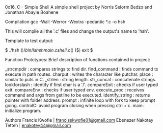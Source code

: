 0x16. C - Simple Shell
A simple shell project by Norris Selorm Bedzo and Jonathan Abayie Boahene

Compilation
gcc -Wall -Werror -Wextra -pedantic *.c -o hsh

This will compile all the '.c' files and change the output's name to 'hsh'.

Template to test output:

$ ./hsh
($) /bin/ls
hsh main.c shell.c
($)
($) exit
$

Function Prototypes:
Brief description of functions contained in project:

_strcmpdir : compares strings to find dir.
find_command : finds command to execute in path routes.
charput : writes the character like putchar.
place : similar to puts in C.
_strlen : string length.
str_concat : concatenate strings.
lookforslash : identify if first char is a '/'.
compareExit : checks if user typed exit.
compareEnv : checks if user typed env.
execute_proc : receives command and args from getline to be executed.
identify_string : returns pointer with folder address.
prompt : infinite loop with fork to keep prompt going.
controlC: avoid program closing when pressing ctrl + c.
main: initialize program.

Authors
Francis Kwofie | francisskwofie01@gmail.com
Ebenezer Nakotey Tetteh | enakotey44@gmail.com
